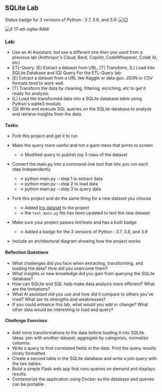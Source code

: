 ## SQLite Lab

Status badge for 3 versions of Python : 3.7, 3.8, and 3.9: [![CI](https://github.com/nogibjj/DukeIDS706_ds655_Week05_sqlite/actions/workflows/cicd.yml/badge.svg)](https://github.com/nogibjj/DukeIDS706_ds655_Week05_sqlite/actions/workflows/cicd.yml)

![4 17-etl-sqlite-RAW](https://github.com/nogibjj/sqlite-lab/assets/58792/b39b21b4-ccb4-4cc4-b262-7db34492c16d)



### Lab:

* Use an AI Assistant, but use a different one then you used from a previous lab (Anthropic's Claud, Bard, Copilot, CodeWhisperer, Colab AI, etc)
* ETL-Query:  [E] Extract a dataset from URL, [T] Transform, [L] Load into SQLite Database and [Q] Query
For the ETL-Query lab:
* [E] Extract a dataset from a URL like Kaggle or data.gov. JSON or CSV formats tend to work well.
* [T] Transform the data by cleaning, filtering, enriching, etc to get it ready for analysis.
* [L] Load the transformed data into a SQLite database table using Python's sqlite3 module.
* [Q] Write and execute SQL queries on the SQLite database to analyze and retrieve insights from the data.

#### Tasks:

* Fork this project and get it to run
* Make the query more useful and not a giant mess that prints to screen
    * -> Modified query to publish top 5 rows of the dataset

* Convert the main.py into a command-line tool that lets you run each step independantly

    * -> python main.py --step 1 to extract data
    * -> python main.py --step 2 to load data
    * -> python main.py --step 3 to query data

* Fork this project and do the same thing for a new dataset you choose

    * -> Added [Iris dataset](https://gist.githubusercontent.com/netj/8836201/raw/6f9306ad21398ea43cba4f7d537619d0e07d5ae3/iris.csv) to the project
    * -> the `test_main.py` file has been updated to test the new dataset

* Make sure your project passes lint/tests and has a built badge
    * -> Added a badge for the 3 versions of Python : 3.7, 3.8, and 3.9

* Include an architectural diagram showing how the project works

#### Reflection Questions

* What challenges did you face when extracting, transforming, and loading the data? How did you overcome them?
* What insights or new knowledge did you gain from querying the SQLite database?
* How can SQLite and SQL help make data analysis more efficient? What are the limitations?
* What AI assistant did you use and how did it compare to others you've tried? What are its strengths and weaknesses?
* If you could enhance this lab, what would you add or change? What other data would be interesting to load and query?

##### Challenge Exercises

* Add more transformations to the data before loading it into SQLite. Ideas: join with another dataset, aggregate by categories, normalize columns.
* Write a query to find correlated fields in the data. Print the query results nicely formatted.
* Create a second table in the SQLite database and write a join query with the two tables.
* Build a simple Flask web app that runs queries on demand and displays results.
* Containerize the application using Docker so the database and queries can be portable


